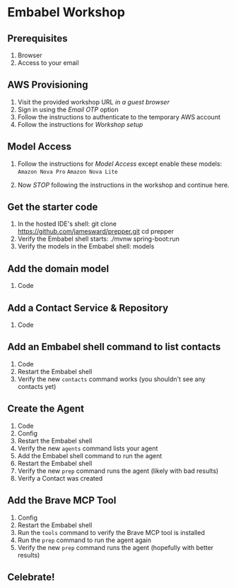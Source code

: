 # Embabel Workshop

## Prerequisites

1. Browser
2. Access to your email

## AWS Provisioning

1. Visit the provided workshop URL *in a guest browser*
2. Sign in using the *Email OTP* option
3. Follow the instructions to authenticate to the temporary AWS account
4. Follow the instructions for *Workshop setup*

## Model Access

1. Follow the instructions for *Model Access* except enable these models:
    `Amazon Nova Pro`
    `Amazon Nova Lite`

1. Now *STOP* following the instructions in the workshop and continue here.

## Get the starter code

1. In the hosted IDE's shell:
    git clone https://github.com/jamesward/prepper.git
    cd prepper
2. Verify the Embabel shell starts:
    ./mvnw spring-boot:run
3. Verify the models in the Embabel shell:
    models

## Add the domain model

1. Code

## Add a Contact Service & Repository

1. Code

## Add an Embabel shell command to list contacts

1. Code
2. Restart the Embabel shell
3. Verify the new `contacts` command works (you shouldn't see any contacts yet)

## Create the Agent

1. Code
1. Config
1. Restart the Embabel shell
1. Verify the new `agents` command lists your agent
1. Add the Embabel shell command to run the agent
1. Restart the Embabel shell
1. Verify the new `prep` command runs the agent (likely with bad results)
1. Verify a Contact was created

## Add the Brave MCP Tool

1. Config
1. Restart the Embabel shell
1. Run the `tools` command to verify the Brave MCP tool is installed
1. Run the `prep` command to run the agent again
1. Verify the new `prep` command runs the agent (hopefully with better results)

## Celebrate!
